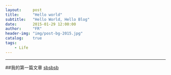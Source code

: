 ```yaml
---
layout:     post
title:      "Hello world"
subtitle:   "Hello World, Hello Blog"
date:       2015-01-29 12:00:00
author:     "FR"
header-img: "img/post-bg-2015.jpg"
catalog: 	true
tags:
    - Life
---
```




---

##我的第一篇文章
[sbsbsb](#)